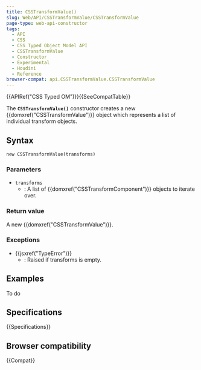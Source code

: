 ```yaml
---
title: CSSTransformValue()
slug: Web/API/CSSTransformValue/CSSTransformValue
page-type: web-api-constructor
tags:
  - API
  - CSS
  - CSS Typed Object Model API
  - CSSTransformValue
  - Constructor
  - Experimental
  - Houdini
  - Reference
browser-compat: api.CSSTransformValue.CSSTransformValue
---
```


{{APIRef("CSS Typed OM")}}{{SeeCompatTable}}

The **`CSSTransformValue()`** constructor
creates a new {{domxref("CSSTransformValue")}} object which represents a list of
individual transform objects.

## Syntax

```js-nolint
new CSSTransformValue(transforms)
```

### Parameters

- `transforms`
  - : A list of {{domxref("CSSTransformComponent")}} objects to iterate over.

### Return value

A new {{domxref("CSSTransformValue")}}.

### Exceptions

- {{jsxref("TypeError")}}
  - : Raised if transforms is empty.

## Examples

To do

## Specifications

{{Specifications}}

## Browser compatibility

{{Compat}}

